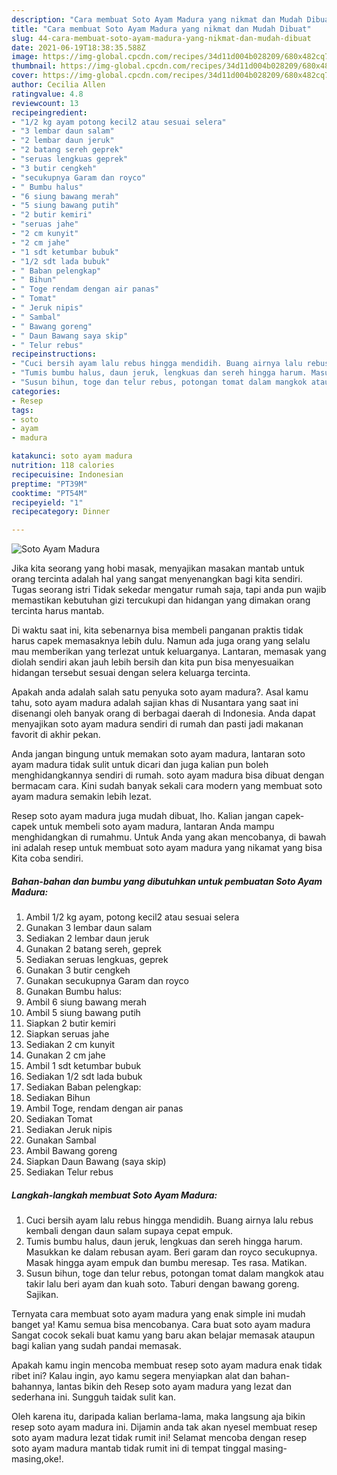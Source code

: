```yaml
---
description: "Cara membuat Soto Ayam Madura yang nikmat dan Mudah Dibuat"
title: "Cara membuat Soto Ayam Madura yang nikmat dan Mudah Dibuat"
slug: 44-cara-membuat-soto-ayam-madura-yang-nikmat-dan-mudah-dibuat
date: 2021-06-19T18:38:35.588Z
image: https://img-global.cpcdn.com/recipes/34d11d004b028209/680x482cq70/soto-ayam-madura-foto-resep-utama.jpg
thumbnail: https://img-global.cpcdn.com/recipes/34d11d004b028209/680x482cq70/soto-ayam-madura-foto-resep-utama.jpg
cover: https://img-global.cpcdn.com/recipes/34d11d004b028209/680x482cq70/soto-ayam-madura-foto-resep-utama.jpg
author: Cecilia Allen
ratingvalue: 4.8
reviewcount: 13
recipeingredient:
- "1/2 kg ayam potong kecil2 atau sesuai selera"
- "3 lembar daun salam"
- "2 lembar daun jeruk"
- "2 batang sereh geprek"
- "seruas lengkuas geprek"
- "3 butir cengkeh"
- "secukupnya Garam dan royco"
- " Bumbu halus"
- "6 siung bawang merah"
- "5 siung bawang putih"
- "2 butir kemiri"
- "seruas jahe"
- "2 cm kunyit"
- "2 cm jahe"
- "1 sdt ketumbar bubuk"
- "1/2 sdt lada bubuk"
- " Baban pelengkap"
- " Bihun"
- " Toge rendam dengan air panas"
- " Tomat"
- " Jeruk nipis"
- " Sambal"
- " Bawang goreng"
- " Daun Bawang saya skip"
- " Telur rebus"
recipeinstructions:
- "Cuci bersih ayam lalu rebus hingga mendidih. Buang airnya lalu rebus kembali dengan daun salam supaya cepat empuk."
- "Tumis bumbu halus, daun jeruk, lengkuas dan sereh hingga harum. Masukkan ke dalam rebusan ayam. Beri garam dan royco secukupnya. Masak hingga ayam empuk dan bumbu meresap. Tes rasa. Matikan."
- "Susun bihun, toge dan telur rebus, potongan tomat dalam mangkok atau takir lalu beri ayam dan kuah soto. Taburi dengan bawang goreng. Sajikan."
categories:
- Resep
tags:
- soto
- ayam
- madura

katakunci: soto ayam madura 
nutrition: 118 calories
recipecuisine: Indonesian
preptime: "PT39M"
cooktime: "PT54M"
recipeyield: "1"
recipecategory: Dinner

---
```



![Soto Ayam Madura](https://img-global.cpcdn.com/recipes/34d11d004b028209/680x482cq70/soto-ayam-madura-foto-resep-utama.jpg)

Jika kita seorang yang hobi masak, menyajikan masakan mantab untuk orang tercinta adalah hal yang sangat menyenangkan bagi kita sendiri. Tugas seorang istri Tidak sekedar mengatur rumah saja, tapi anda pun wajib memastikan kebutuhan gizi tercukupi dan hidangan yang dimakan orang tercinta harus mantab.

Di waktu  saat ini, kita sebenarnya bisa membeli panganan praktis tidak harus capek memasaknya lebih dulu. Namun ada juga orang yang selalu mau memberikan yang terlezat untuk keluarganya. Lantaran, memasak yang diolah sendiri akan jauh lebih bersih dan kita pun bisa menyesuaikan hidangan tersebut sesuai dengan selera keluarga tercinta. 



Apakah anda adalah salah satu penyuka soto ayam madura?. Asal kamu tahu, soto ayam madura adalah sajian khas di Nusantara yang saat ini disenangi oleh banyak orang di berbagai daerah di Indonesia. Anda dapat menyajikan soto ayam madura sendiri di rumah dan pasti jadi makanan favorit di akhir pekan.

Anda jangan bingung untuk memakan soto ayam madura, lantaran soto ayam madura tidak sulit untuk dicari dan juga kalian pun boleh menghidangkannya sendiri di rumah. soto ayam madura bisa dibuat dengan bermacam cara. Kini sudah banyak sekali cara modern yang membuat soto ayam madura semakin lebih lezat.

Resep soto ayam madura juga mudah dibuat, lho. Kalian jangan capek-capek untuk membeli soto ayam madura, lantaran Anda mampu menghidangkan di rumahmu. Untuk Anda yang akan mencobanya, di bawah ini adalah resep untuk membuat soto ayam madura yang nikamat yang bisa Kita coba sendiri.

<!--inarticleads1-->

##### Bahan-bahan dan bumbu yang dibutuhkan untuk pembuatan Soto Ayam Madura:

1. Ambil 1/2 kg ayam, potong kecil2 atau sesuai selera
1. Gunakan 3 lembar daun salam
1. Sediakan 2 lembar daun jeruk
1. Gunakan 2 batang sereh, geprek
1. Sediakan seruas lengkuas, geprek
1. Gunakan 3 butir cengkeh
1. Gunakan secukupnya Garam dan royco
1. Gunakan  Bumbu halus:
1. Ambil 6 siung bawang merah
1. Ambil 5 siung bawang putih
1. Siapkan 2 butir kemiri
1. Siapkan seruas jahe
1. Sediakan 2 cm kunyit
1. Gunakan 2 cm jahe
1. Ambil 1 sdt ketumbar bubuk
1. Sediakan 1/2 sdt lada bubuk
1. Sediakan  Baban pelengkap:
1. Sediakan  Bihun
1. Ambil  Toge, rendam dengan air panas
1. Sediakan  Tomat
1. Sediakan  Jeruk nipis
1. Gunakan  Sambal
1. Ambil  Bawang goreng
1. Siapkan  Daun Bawang (saya skip)
1. Sediakan  Telur rebus




<!--inarticleads2-->

##### Langkah-langkah membuat Soto Ayam Madura:

1. Cuci bersih ayam lalu rebus hingga mendidih. Buang airnya lalu rebus kembali dengan daun salam supaya cepat empuk.
1. Tumis bumbu halus, daun jeruk, lengkuas dan sereh hingga harum. Masukkan ke dalam rebusan ayam. Beri garam dan royco secukupnya. Masak hingga ayam empuk dan bumbu meresap. Tes rasa. Matikan.
1. Susun bihun, toge dan telur rebus, potongan tomat dalam mangkok atau takir lalu beri ayam dan kuah soto. Taburi dengan bawang goreng. Sajikan.




Ternyata cara membuat soto ayam madura yang enak simple ini mudah banget ya! Kamu semua bisa mencobanya. Cara buat soto ayam madura Sangat cocok sekali buat kamu yang baru akan belajar memasak ataupun bagi kalian yang sudah pandai memasak.

Apakah kamu ingin mencoba membuat resep soto ayam madura enak tidak ribet ini? Kalau ingin, ayo kamu segera menyiapkan alat dan bahan-bahannya, lantas bikin deh Resep soto ayam madura yang lezat dan sederhana ini. Sungguh taidak sulit kan. 

Oleh karena itu, daripada kalian berlama-lama, maka langsung aja bikin resep soto ayam madura ini. Dijamin anda tak akan nyesel membuat resep soto ayam madura lezat tidak rumit ini! Selamat mencoba dengan resep soto ayam madura mantab tidak rumit ini di tempat tinggal masing-masing,oke!.

